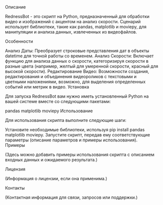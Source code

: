 Описание

RednessBot - это скрипт на Python, предназначенный для обработки видео и изображений с акцентом на анализ скорости. Сценарий использует библиотеки, такие как pandas, matplotlib и moviepy, для манипуляции и анализа данных, извлеченных из видеофайлов.

Особенности

Анализ Даты: Преобразует строковые представления дат в объекты datetime для точной работы со временем.
Анализ Скорости: Включает функцию для анализа данных о скорости, категоризируя скорости в разные цвета (например, желтый для умеренной скорости, красный для высокой скорости).
Редактирование Видео: Возможности создания, редактирования и объединения видеороликов с текстовыми и цветными наложениями, возможно, для выделения определенных событий или метрик в видео.
Установка

Для запуска RednessBot вам нужно иметь установленный Python на вашей системе вместе со следующими пакетами:

pandas
matplotlib
moviepy
Использование

Для использования скрипта выполните следующие шаги:

Установите необходимые библиотеки, используя pip install pandas matplotlib moviepy.
Запустите скрипт, передав ему соответствующие параметры (описание параметров и примеры использования).
Примеры

(Здесь можно добавить примеры использования скрипта с описанием входных данных и ожидаемого результата.)

Лицензия

(Информация о лицензии, если она применима.)

Контакты

(Контактная информация для связи, запросов или поддержки.)
